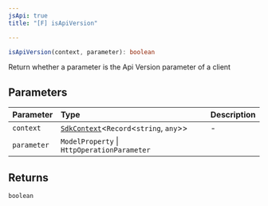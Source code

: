 ```yaml
---
jsApi: true
title: "[F] isApiVersion"

---
```

```ts
isApiVersion(context, parameter): boolean
```

Return whether a parameter is the Api Version parameter of a client

## Parameters

| Parameter | Type | Description |
| :------ | :------ | :------ |
| `context` | [`SdkContext`](../interfaces/SdkContext.md)<`Record`<`string`, `any`\>\> | - |
| `parameter` | `ModelProperty` \| `HttpOperationParameter` |  |

## Returns

`boolean`
